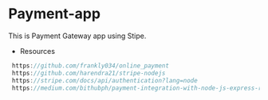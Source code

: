 # Payment-app
This is Payment Gateway app using Stipe.

* Resources
```javascript
 https://github.com/frankly034/online_payment
 https://github.com/harendra21/stripe-nodejs
 https://stripe.com/docs/api/authentication?lang=node
 https://medium.com/bithubph/payment-integration-with-node-js-express-request-and-paystack-api-8cebf51c1f52
 

```

